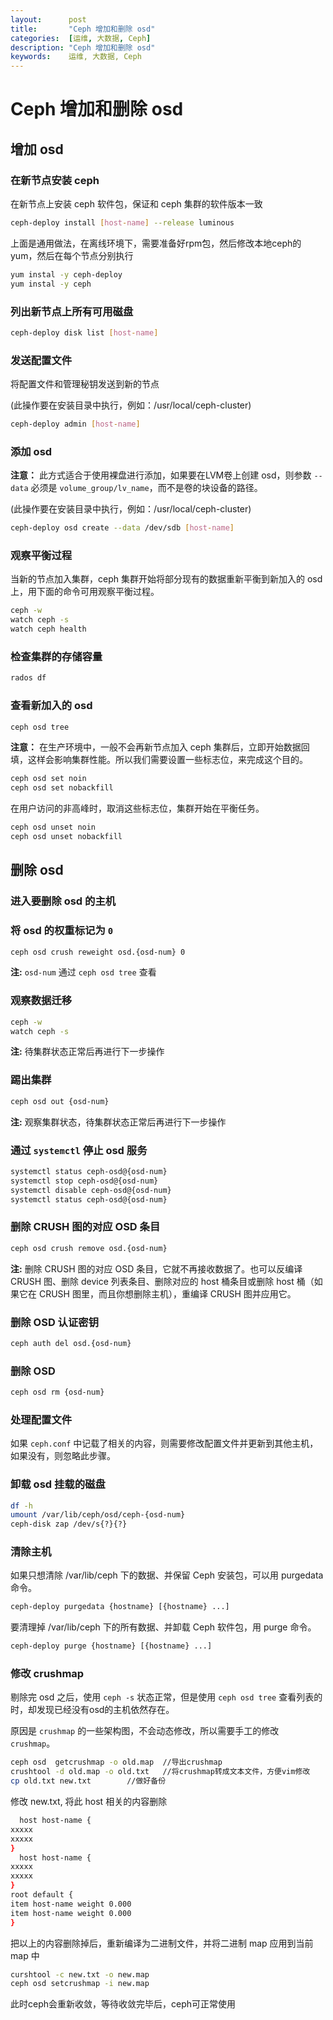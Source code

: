 ```yaml
---
layout:      post
title:       "Ceph 增加和删除 osd"
categories:  [运维, 大数据, Ceph]
description: "Ceph 增加和删除 osd"
keywords:    运维, 大数据, Ceph
---
```


# Ceph 增加和删除 osd

## 增加 osd

### 在新节点安装 ceph

在新节点上安装 ceph 软件包，保证和 ceph 集群的软件版本一致

```sh
ceph-deploy install [host-name] --release luminous
```

上面是通用做法，在离线环境下，需要准备好rpm包，然后修改本地ceph的yum，然后在每个节点分别执行

```sh
yum instal -y ceph-deploy
yum instal -y ceph
```

### 列出新节点上所有可用磁盘

```sh
ceph-deploy disk list [host-name]
```

### 发送配置文件

将配置文件和管理秘钥发送到新的节点

(此操作要在安装目录中执行，例如：/usr/local/ceph-cluster)

```sh
ceph-deploy admin [host-name]
```

### 添加 osd

__注意：__ 此方式适合于使用裸盘进行添加，如果要在LVM卷上创建 osd，则参数 `--data` 必须是 `volume_group/lv_name`，而不是卷的块设备的路径。

(此操作要在安装目录中执行，例如：/usr/local/ceph-cluster)

```sh
ceph-deploy osd create --data /dev/sdb [host-name]
```

### 观察平衡过程

当新的节点加入集群，ceph 集群开始将部分现有的数据重新平衡到新加入的 osd 上，用下面的命令可用观察平衡过程。

```sh
ceph -w
watch ceph -s
watch ceph health
```

### 检查集群的存储容量

```sh
rados df
```

### 查看新加入的 osd

```sh
ceph osd tree
```

__注意：__ 在生产环境中，一般不会再新节点加入 ceph 集群后，立即开始数据回填，这样会影响集群性能。所以我们需要设置一些标志位，来完成这个目的。

```sh
ceph osd set noin
ceph osd set nobackfill
```

在用户访问的非高峰时，取消这些标志位，集群开始在平衡任务。

```sh
ceph osd unset noin
ceph osd unset nobackfill
```

## 删除 osd

### 进入要删除 osd 的主机

### 将 osd 的权重标记为 `0`

```sh
ceph osd crush reweight osd.{osd-num} 0
```

__注:__ `osd-num` 通过 `ceph osd tree` 查看

### 观察数据迁移

```sh
ceph -w
watch ceph -s
```

__注:__ 待集群状态正常后再进行下一步操作

### 踢出集群

```sh
ceph osd out {osd-num}
```

__注:__ 观察集群状态，待集群状态正常后再进行下一步操作

### 通过 `systemctl` 停止 osd 服务

```sh
systemctl status ceph-osd@{osd-num}
systemctl stop ceph-osd@{osd-num}
systemctl disable ceph-osd@{osd-num}
systemctl status ceph-osd@{osd-num}
```

### 删除 CRUSH 图的对应 OSD 条目

```sh
ceph osd crush remove osd.{osd-num}
```

__注:__ 删除 CRUSH 图的对应 OSD 条目，它就不再接收数据了。也可以反编译 CRUSH 图、删除 device 列表条目、删除对应的 host 桶条目或删除 host 桶（如果它在 CRUSH 图里，而且你想删除主机），重编译 CRUSH 图并应用它。

### 删除 OSD 认证密钥

```sh
ceph auth del osd.{osd-num}
```

### 删除 OSD

```sh
ceph osd rm {osd-num}
```

### 处理配置文件

如果 `ceph.conf` 中记载了相关的内容，则需要修改配置文件并更新到其他主机，如果没有，则忽略此步骤。

### 卸载 osd 挂载的磁盘

```sh
df -h
umount /var/lib/ceph/osd/ceph-{osd-num}
ceph-disk zap /dev/s{?}{?}
```

### 清除主机

如果只想清除 /var/lib/ceph 下的数据、并保留 Ceph 安装包，可以用 purgedata 命令。

```sh
ceph-deploy purgedata {hostname} [{hostname} ...]
```

要清理掉 /var/lib/ceph 下的所有数据、并卸载 Ceph 软件包，用 purge 命令。

```sh
ceph-deploy purge {hostname} [{hostname} ...]
```

### 修改 crushmap

剔除完 osd 之后，使用 `ceph -s` 状态正常，但是使用 `ceph osd tree` 查看列表的时，却发现已经没有osd的主机依然存在。

原因是 `crushmap` 的一些架构图，不会动态修改，所以需要手工的修改 `crushmap`。

```sh
ceph osd  getcrushmap -o old.map  //导出crushmap
crushtool -d old.map -o old.txt   //将crushmap转成文本文件，方便vim修改
cp old.txt new.txt        //做好备份
```

修改 new.txt, 将此 host 相关的内容删除

```sh
  host host-name {
xxxxx
xxxxx
}
  host host-name {
xxxxx
xxxxx
}
root default {
item host-name weight 0.000
item host-name weight 0.000
}
```

把以上的内容删除掉后，重新编译为二进制文件，并将二进制 map 应用到当前 map 中

```sh
curshtool -c new.txt -o new.map
ceph osd setcrushmap -i new.map
```

此时ceph会重新收敛，等待收敛完毕后，ceph可正常使用
